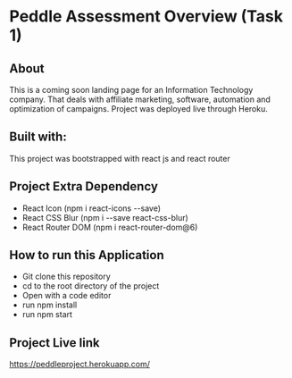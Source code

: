 # Peddle Assessment Overview (Task 1)

## About

This is a coming soon landing page for an Information Technology company. That deals with affiliate marketing, software, automation and optimization of campaigns. Project was deployed live through Heroku.

## Built with:

This project was bootstrapped with react js and react router

## Project Extra Dependency

- React Icon (npm i react-icons --save)
- React CSS Blur (npm i --save react-css-blur)
- React Router DOM (npm i react-router-dom@6)

## How to run this Application

- Git clone this repository
- cd to the root directory of the project
- Open with a code editor
- run npm install
- run npm start

## Project Live link

https://peddleproject.herokuapp.com/

